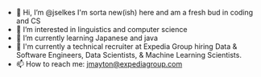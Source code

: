 - 👋 Hi, I’m @jselkes I'm sorta new(ish) here and am a fresh bud in coding and CS
- 👀 I’m interested in linguistics and computer science
- 🌱 I’m currently learning Japanese and java
- 💞️ I'm currently a technical recruiter at Expedia Group hiring Data & Software Engineers, Data Scientists, & Machine Learning Scientists.
- 📫 How to reach me: jmayton@expediagroup.com

<!---
jselkes/jselkes is a ✨ special ✨ repository because its `README.md` (this file) appears on your GitHub profile.
You can click the Preview link to take a look at your changes.
--->
